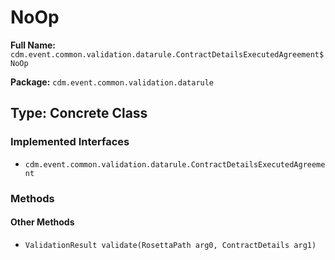 # NoOp

**Full Name:** `cdm.event.common.validation.datarule.ContractDetailsExecutedAgreement$NoOp`

**Package:** `cdm.event.common.validation.datarule`

## Type: Concrete Class

### Implemented Interfaces

- `cdm.event.common.validation.datarule.ContractDetailsExecutedAgreement`

### Methods

#### Other Methods

- `ValidationResult validate(RosettaPath arg0, ContractDetails arg1)`

